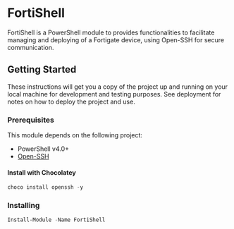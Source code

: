 # FortiShell

FortiShell is a PowerShell module to provides functionalities to facilitate managing and deploying of a Fortigate device, using Open-SSH for secure communication.

## Getting Started

These instructions will get you a copy of the project up and running on your local machine for development and testing purposes. See deployment for notes on how to deploy the project and use.

### Prerequisites

This module depends on the following project:

* PowerShell v4.0+
* [Open-SSH](https://www.openssh.com/)

#### Install with Chocolatey

```powershell
choco install openssh -y
```
### Installing

```powershell
Install-Module -Name FortiShell
```